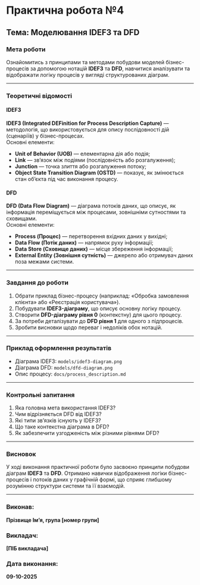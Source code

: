# Практична робота №4  
## Тема: Моделювання IDEF3 та DFD

### Мета роботи
Ознайомитись з принципами та методами побудови моделей бізнес-процесів за допомогою нотацій **IDEF3** та **DFD**, навчитися аналізувати та відображати логіку процесів у вигляді структурованих діаграм.

---

### Теоретичні відомості

#### IDEF3
**IDEF3 (Integrated DEFinition for Process Description Capture)** — методологія, що використовується для опису послідовності дій (сценаріїв) у бізнес-процесах.  
Основні елементи:
- **Unit of Behavior (UOB)** — елементарна дія або подія;
- **Link** — зв’язок між подіями (послідовність або розгалуження);
- **Junction** — точка злиття або розгалуження потоку;
- **Object State Transition Diagram (OSTD)** — показує, як змінюється стан об’єкта під час виконання процесу.

#### DFD
**DFD (Data Flow Diagram)** — діаграма потоків даних, що описує, як інформація переміщується між процесами, зовнішніми сутностями та сховищами.  
Основні елементи:
- **Process (Процес)** — перетворення вхідних даних у вихідні;
- **Data Flow (Потік даних)** — напрямок руху інформації;
- **Data Store (Сховище даних)** — місце збереження інформації;
- **External Entity (Зовнішня сутність)** — джерело або отримувач даних поза межами системи.

---

### Завдання до роботи
1. Обрати приклад бізнес-процесу (наприклад: «Обробка замовлення клієнта» або «Реєстрація користувача»).  
2. Побудувати **IDEF3-діаграму**, що описує основну логіку процесу.  
3. Створити **DFD-діаграму рівня 0** (контекстну) для цього процесу.  
4. За потреби деталізувати до **DFD рівня 1** для одного з підпроцесів.  
5. Зробити висновки щодо переваг і недоліків обох нотацій.

---

### Приклад оформлення результатів
- Діаграма IDEF3: `models/idef3-diagram.png`  
- Діаграма DFD: `models/dfd-diagram.png`  
- Опис процесу: `docs/process_description.md`

---

### Контрольні запитання
1. Яка головна мета використання IDEF3?  
2. Чим відрізняється DFD від IDEF3?  
3. Які типи зв’язків існують у IDEF3?  
4. Що таке контекстна діаграма в DFD?  
5. Як забезпечити узгодженість між різними рівнями DFD?

---

### Висновок
У ході виконання практичної роботи було засвоєно принципи побудови діаграм **IDEF3** та **DFD**. Отримано навички відображення логіки бізнес-процесів і потоків даних у графічній формі, що сприяє глибшому розумінню структури системи та її взаємодій.

---

### Виконав:
**Прізвище Ім’я, група [номер групи]**

### Викладач:
**[ПІБ викладача]**

### Дата виконання:
**09-10-2025**

